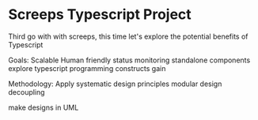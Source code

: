 # Screeps Typescript Project
Third go with with screeps, this time let's explore the potential benefits of Typescript

Goals:
Scalable
Human friendly status monitoring
standalone components
explore typescript programming constructs
gain 


Methodology:
Apply systematic design principles
  modular design
  decoupling

make designs in UML

